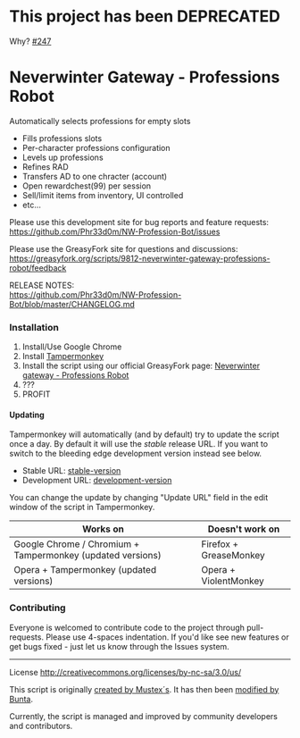# This project has been DEPRECATED
Why? [#247](https://github.com/Phr33d0m/NW-Profession-Bot/issues/247)

# Neverwinter Gateway - Professions Robot
Automatically selects professions for empty slots

+ Fills professions slots
+ Per-character professions configuration
+ Levels up professions
+ Refines RAD
+ Transfers AD to one chracter (account)
+ Open rewardchest(99) per session
+ Sell/limit items from inventory, UI controlled
+ etc...

Please use this development site for bug reports and feature requests:  
https://github.com/Phr33d0m/NW-Profession-Bot/issues

Please use the GreasyFork site for questions and discussions:  
https://greasyfork.org/scripts/9812-neverwinter-gateway-professions-robot/feedback

RELEASE NOTES:  
https://github.com/Phr33d0m/NW-Profession-Bot/blob/master/CHANGELOG.md

### Installation
1. Install/Use Google Chrome
2. Install [Tampermonkey](https://chrome.google.com/webstore/detail/tampermonkey/dhdgffkkebhmkfjojejmpbldmpobfkfo)
3. Install the script using our official GreasyFork page: [Neverwinter gateway - Professions Robot](https://greasyfork.org/en/scripts/9812-neverwinter-gateway-professions-robot)
4. ???
5. PROFIT

#### Updating
Tampermonkey will automatically (and by default) try to update the script once a day. By default it will use the *stable* release URL. If you want to switch to the bleeding edge development version instead see below.

+ Stable URL: [stable-version](https://greasyfork.org/scripts/9812-neverwinter-gateway-professions-robot/code/Neverwinter%20gateway%20-%20Professions%20Robot.user.js)
+ Development URL: [development-version](https://rawgit.com/Phr33d0m/NW-Profession-Bot/master/main.js)

You can change the update by changing "Update URL" field in the edit window of the script in Tampermonkey.

Works on | Doesn't work on
---------|----------------
Google Chrome / Chromium + Tampermonkey (updated versions) | Firefox + GreaseMonkey
Opera + Tampermonkey (updated versions) | Opera + ViolentMonkey 


### Contributing
Everyone is welcomed to contribute code to the project through pull-requests. Please use 4-spaces indentation. If you'd like see new features or get bugs fixed - just let us know through the Issues system.

* * *

License http://creativecommons.org/licenses/by-nc-sa/3.0/us/

This script is originally [created by Mustex´s](http://userscripts.org/scripts/show/170920). It has then been [modified by Bunta](https://greasyfork.org/en/scripts/771-neverwinter-gateway-professions-robot).

Currently, the script is managed and improved by community developers and contributors.
